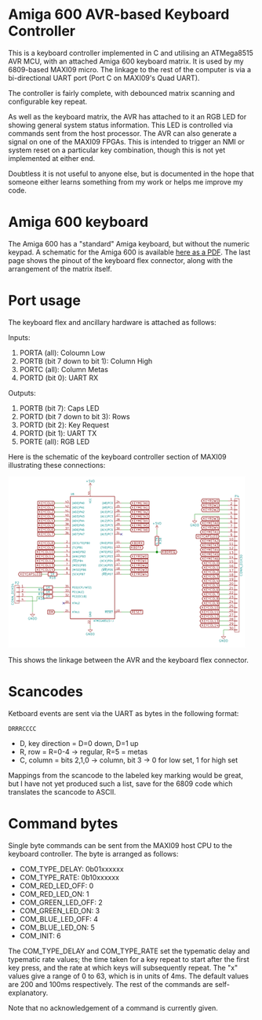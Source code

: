 # Amiga 600 AVR-based Keyboard Controller

This is a keyboard controller implemented in C and utilising an ATMega8515
AVR MCU, with an attached Amiga 600 keyboard matrix.  It is used by my
6809-based MAXI09 micro.  The linkage to the rest of the computer is via a
bi-directional UART port (Port C on MAXI09's Quad UART).

The controller is fairly complete, with debounced matrix scanning and
configurable key repeat.

As well as the keyboard matrix, the AVR has attached to it an RGB LED for
showing general system status information.  This LED is controlled via
commands sent from the host processor.  The AVR can also generate a signal
on one of the MAXI09 FPGAs.  This is intended to trigger an NMI or system
reset on a particular key combination, though this is not yet implemented at
either end.

Doubtless it is not useful to anyone else, but is documented in the hope
that someone either learns something from my work or helps me improve my
code.

# Amiga 600 keyboard

The Amiga 600 has a "standard" Amiga keyboard, but without the numeric
keypad.  A schematic for the Amiga 600 is available [here as a
PDF](http://www.amigawiki.de/dnl/schematics/A600_R2.pdf).  The last page
shows the pinout of the keyboard flex connector, along with the arrangement
of the matrix itself.

# Port usage

The keyboard flex and ancillary hardware is attached as follows:

Inputs:

1. PORTA (all): Coloumn Low
2. PORTB (bit 7 down to bit 1): Column High
3. PORTC (all): Column Metas
4. PORTD (bit 0): UART RX

Outputs:

1. PORTB (bit 7): Caps LED
2. PORTD (bit 7 down to bit 3): Rows
3. PORTD (bit 2): Key Request
4. PORTD (bit 1): UART TX 
5. PORTE (all): RGB LED

Here is the schematic of the keyboard controller section of MAXI09
illustrating these connections:

![](MAXI09-keyboard.png)

This shows the linkage between the AVR and the keyboard flex connector.

# Scancodes

Ketboard events are sent via the UART as bytes in the following format:

````
DRRRCCCC
````

* D, key direction = D=0 down, D=1 up
* R, row = R=0-4 -> regular, R=5 = metas
* C, column = bits 2,1,0 -> column, bit 3 -> 0 for low set, 1 for high set

Mappings from the scancode to the labeled key marking would be great, but I
have not yet produced such a list, save for the 6809 code which translates
the scancode to ASCII.

# Command bytes

Single byte commands can be sent from the MAXI09 host CPU to the keyboard
controller.  The byte is arranged as follows:

* COM_TYPE_DELAY: 0b01xxxxxx
* COM_TYPE_RATE: 0b10xxxxxx
* COM_RED_LED_OFF: 0
* COM_RED_LED_ON: 1
* COM_GREEN_LED_OFF: 2
* COM_GREEN_LED_ON: 3
* COM_BLUE_LED_OFF: 4
* COM_BLUE_LED_ON: 5
* COM_INIT: 6

The COM_TYPE_DELAY and COM_TYPE_RATE set the typematic delay and typematic
rate values; the time taken for a key repeat to start after the first key
press, and the rate at which keys will subsequently repeat.  The "x" values
give a range of 0 to 63, which is in units of 4ms.  The default values are
200 and 100ms respectively. The rest of the commands are self-explanatory.

Note that no acknowledgement of a command is currently given.
